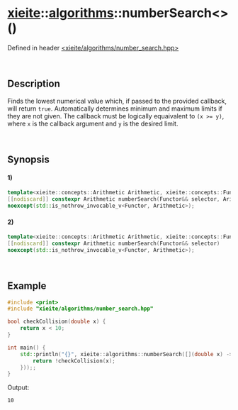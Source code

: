 # [xieite](../../xieite.md)\:\:[algorithms](../../algorithms.md)\:\:numberSearch\<\>\(\)
Defined in header [<xieite/algorithms/number_search.hpp>](../../../include/xieite/algorithms/number_search.hpp)

&nbsp;

## Description
Finds the lowest numerical value which, if passed to the provided callback, will return `true`. Automatically determines minimum and maximum limits if they are not given. The callback must be logically equaivalent to `(x >= y)`, where `x` is the callback argument and `y` is the desired limit.

&nbsp;

## Synopsis
#### 1)
```cpp
template<xieite::concepts::Arithmetic Arithmetic, xieite::concepts::Functor<bool(Arithmetic)> Functor>
[[nodiscard]] constexpr Arithmetic numberSearch(Functor&& selector, Arithmetic minimum, Arithmetic maximum)
noexcept(std::is_nothrow_invocable_v<Functor, Arithmetic>);
```
#### 2)
```cpp
template<xieite::concepts::Arithmetic Arithmetic, xieite::concepts::Functor<bool(Arithmetic)> Functor>
[[nodiscard]] constexpr Arithmetic numberSearch(Functor&& selector)
noexcept(std::is_nothrow_invocable_v<Functor, Arithmetic>);
```

&nbsp;

## Example
```cpp
#include <print>
#include "xieite/algorithms/number_search.hpp"

bool checkCollision(double x) {
    return x < 10;
}

int main() {
    std::println("{}", xieite::algorithms::numberSearch([](double x) -> bool {
        return !checkCollision(x);
    }));;
}
```
Output:
```
10
```
